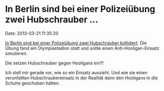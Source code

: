 In Berlin sind bei einer Polizeiübung zwei Hubschrauber \...
============================================================

Date: 2013-03-21 11:35:20

[In Berlin sind bei einer Polizeiübung zwei Hubschrauber
kollidiert](http://ml.spiegel.de/article.do?id=890149). Die Übung fand
am Olympiastadion statt und sollte einen Anti-Hooligan-Einsatz
simulieren.

Die setzen Hubschrauber gegen Hooligans ein?!

Ich stell mir gerade vor, wie so ein Einsatz aussieht. Und wie sie einen
verunfallten Hubschraubereinsatz in der Realität dann den Hooligans in
die Schuhe geschoben hätten.
